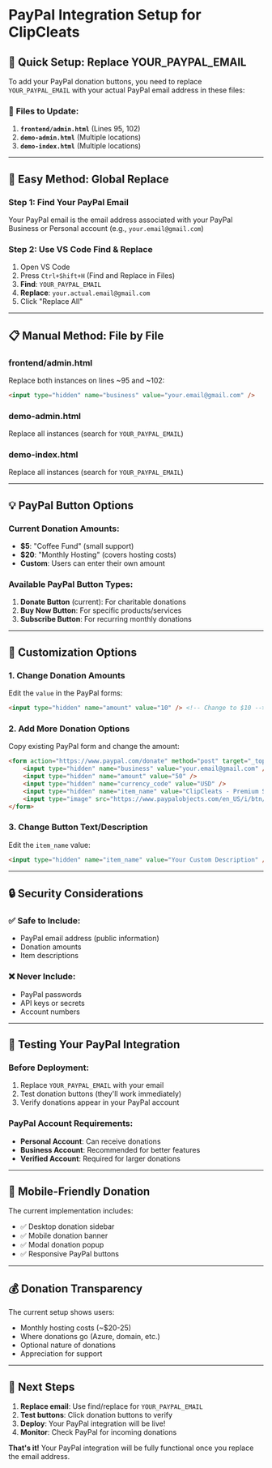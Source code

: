 # PayPal Integration Setup for ClipCleats

## 🎯 **Quick Setup: Replace YOUR_PAYPAL_EMAIL**

To add your PayPal donation buttons, you need to replace `YOUR_PAYPAL_EMAIL` with your actual PayPal email address in these files:

### 📁 **Files to Update:**

1. **`frontend/admin.html`** (Lines 95, 102) 
2. **`demo-admin.html`** (Multiple locations)
3. **`demo-index.html`** (Multiple locations)

---

## 🔧 **Easy Method: Global Replace**

### **Step 1: Find Your PayPal Email**
Your PayPal email is the email address associated with your PayPal Business or Personal account (e.g., `your.email@gmail.com`)

### **Step 2: Use VS Code Find & Replace**
1. Open VS Code
2. Press `Ctrl+Shift+H` (Find and Replace in Files)
3. **Find**: `YOUR_PAYPAL_EMAIL`
4. **Replace**: `your.actual.email@gmail.com`
5. Click "Replace All"

---

## 📋 **Manual Method: File by File**

### **frontend/admin.html**
Replace both instances on lines ~95 and ~102:
```html
<input type="hidden" name="business" value="your.email@gmail.com" />
```

### **demo-admin.html** 
Replace all instances (search for `YOUR_PAYPAL_EMAIL`)

### **demo-index.html**
Replace all instances (search for `YOUR_PAYPAL_EMAIL`)

---

## 💡 **PayPal Button Options**

### **Current Donation Amounts:**
- **$5**: "Coffee Fund" (small support)
- **$20**: "Monthly Hosting" (covers hosting costs)
- **Custom**: Users can enter their own amount

### **Available PayPal Button Types:**
1. **Donate Button** (current): For charitable donations
2. **Buy Now Button**: For specific products/services
3. **Subscribe Button**: For recurring monthly donations

---

## 🎨 **Customization Options**

### **1. Change Donation Amounts**
Edit the `value` in the PayPal forms:
```html
<input type="hidden" name="amount" value="10" /> <!-- Change to $10 -->
```

### **2. Add More Donation Options**
Copy existing PayPal form and change the amount:
```html
<form action="https://www.paypal.com/donate" method="post" target="_top">
    <input type="hidden" name="business" value="your.email@gmail.com" />
    <input type="hidden" name="amount" value="50" />
    <input type="hidden" name="currency_code" value="USD" />
    <input type="hidden" name="item_name" value="ClipCleats - Premium Support" />
    <input type="image" src="https://www.paypalobjects.com/en_US/i/btn/btn_donate_LG.gif" />
</form>
```

### **3. Change Button Text/Description**
Edit the `item_name` value:
```html
<input type="hidden" name="item_name" value="Your Custom Description" />
```

---

## 🔒 **Security Considerations**

### **✅ Safe to Include:**
- PayPal email address (public information)
- Donation amounts
- Item descriptions

### **❌ Never Include:**
- PayPal passwords
- API keys or secrets
- Account numbers

---

## 🚀 **Testing Your PayPal Integration**

### **Before Deployment:**
1. Replace `YOUR_PAYPAL_EMAIL` with your email
2. Test donation buttons (they'll work immediately)
3. Verify donations appear in your PayPal account

### **PayPal Account Requirements:**
- **Personal Account**: Can receive donations
- **Business Account**: Recommended for better features
- **Verified Account**: Required for larger donations

---

## 📱 **Mobile-Friendly Donation**

The current implementation includes:
- ✅ Desktop donation sidebar
- ✅ Mobile donation banner  
- ✅ Modal donation popup
- ✅ Responsive PayPal buttons

---

## 💰 **Donation Transparency**

The current setup shows users:
- Monthly hosting costs (~$20-25)
- Where donations go (Azure, domain, etc.)
- Optional nature of donations
- Appreciation for support

---

## 🎯 **Next Steps**

1. **Replace email**: Use find/replace for `YOUR_PAYPAL_EMAIL`
2. **Test buttons**: Click donation buttons to verify
3. **Deploy**: Your PayPal integration will be live!
4. **Monitor**: Check PayPal for incoming donations

**That's it!** Your PayPal integration will be fully functional once you replace the email address.
